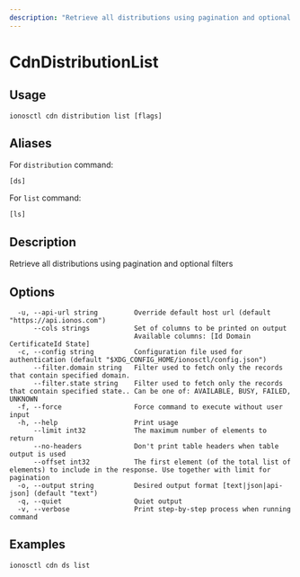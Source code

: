 ```yaml
---
description: "Retrieve all distributions using pagination and optional filters"
---
```


# CdnDistributionList

## Usage

```text
ionosctl cdn distribution list [flags]
```

## Aliases

For `distribution` command:

```text
[ds]
```

For `list` command:

```text
[ls]
```

## Description

Retrieve all distributions using pagination and optional filters

## Options

```text
  -u, --api-url string         Override default host url (default "https://api.ionos.com")
      --cols strings           Set of columns to be printed on output 
                               Available columns: [Id Domain CertificateId State]
  -c, --config string          Configuration file used for authentication (default "$XDG_CONFIG_HOME/ionosctl/config.json")
      --filter.domain string   Filter used to fetch only the records that contain specified domain.
      --filter.state string    Filter used to fetch only the records that contain specified state.. Can be one of: AVAILABLE, BUSY, FAILED, UNKNOWN
  -f, --force                  Force command to execute without user input
  -h, --help                   Print usage
      --limit int32            The maximum number of elements to return
      --no-headers             Don't print table headers when table output is used
      --offset int32           The first element (of the total list of elements) to include in the response. Use together with limit for pagination
  -o, --output string          Desired output format [text|json|api-json] (default "text")
  -q, --quiet                  Quiet output
  -v, --verbose                Print step-by-step process when running command
```

## Examples

```text
ionosctl cdn ds list
```

